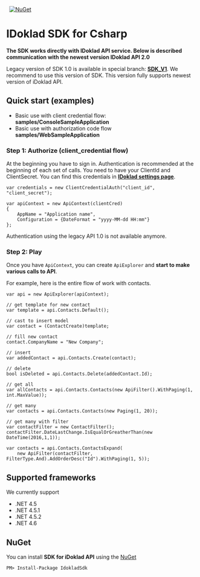 <img src="https://mholec.visualstudio.com/DEV/_apis/build/status/NuGet%20Packages/IDoklad%20SDK" alt=""/>  <img src="https://mholec.vsrm.visualstudio.com/_apis/public/Release/badge/be71d668-1b9d-4604-ad78-f5d8d1f2194e/19/25" alt="" />
[![NuGet](https://img.shields.io/nuget/v/Nuget.Core.svg?style=plastic)](https://www.nuget.org/packages/IdokladSdk)

# IDoklad SDK for Csharp

**The SDK works directly with IDoklad API service. Below is described communication with the newest version IDoklad API 2.0**

Legacy version of SDK 1.0 is available in special branch: **[SDK_V1](https://github.com/mholec/idoklad-sdk-csharp/tree/SDK_V1)**. We recommend to use this version of SDK. This version fully supports newest version of iDoklad API.

## Quick start (examples)

- Basic use with client credential flow: **samples/ConsoleSampleApplication**
- Basic use with authorization code flow **samples/WebSampleApplication**

### Step 1: Authorize (client_credential flow)
At the beginning you have to sign in. Authentication is recommended at the beginning of each set of calls. 
You need to have your ClientId and ClientSecret. You can find this credentials in **[IDoklad settings page](https://app.idoklad.cz/Setting/LogonUser)**.
 
	var credentials = new ClientCredentialAuth("client_id", "client_secret");

    var apiContext = new ApiContext(clientCred)
    {
        AppName = "Application name",
        Configuration = {DateFormat = "yyyy-MM-dd HH:mm"}
    };

Authentication using the legacy API 1.0 is not available anymore.

### Step 2: Play

Once you have `ApiContext`, you can create `ApiExplorer` and **start to make various calls to API**.


For example, here is the entire flow of work with contacts.

    var api = new ApiExplorer(apiContext);

    // get template for new contact
    var template = api.Contacts.Default();

    // cast to insert model
    var contact = (ContactCreate)template;

    // fill new contact
    contact.CompanyName = "New Company";

    // insert
    var addedContact = api.Contacts.Create(contact);

    // delete
    bool isDeleted = api.Contacts.Delete(addedContact.Id);

	// get all
	var allContacts = api.Contacts.Contacts(new ApiFilter().WithPaging(1, int.MaxValue));

	// get many
	var contacts = api.Contacts.Contacts(new Paging(1, 20));

	// get many with filter
    var contactFilter = new ContactFilter();
    contactFilter.DateLastChange.IsEqualOrGreatherThan(new DateTime(2016,1,1));

    var contacts = api.Contacts.ContactsExpand(
        new ApiFilter(contactFilter, FilterType.And).AddOrderDesc("Id").WithPaging(1, 5));

## Supported frameworks

We currently support
- .NET 4.5
- .NET 4.5.1
- .NET 4.5.2
- .NET 4.6

## NuGet
You can install **SDK for iDoklad API** using the [NuGet](https://www.nuget.org)

	PM> Install-Package IdokladSdk
